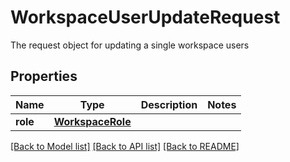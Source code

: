 # WorkspaceUserUpdateRequest

The request object for updating a single workspace users

## Properties

| Name     | Type                                  | Description | Notes |
| -------- | ------------------------------------- | ----------- | ----- |
| **role** | [**WorkspaceRole**](WorkspaceRole.md) |             |

[[Back to Model list]](../README.md#documentation-for-models) [[Back to API list]](../README.md#documentation-for-api-endpoints) [[Back to README]](../README.md)
